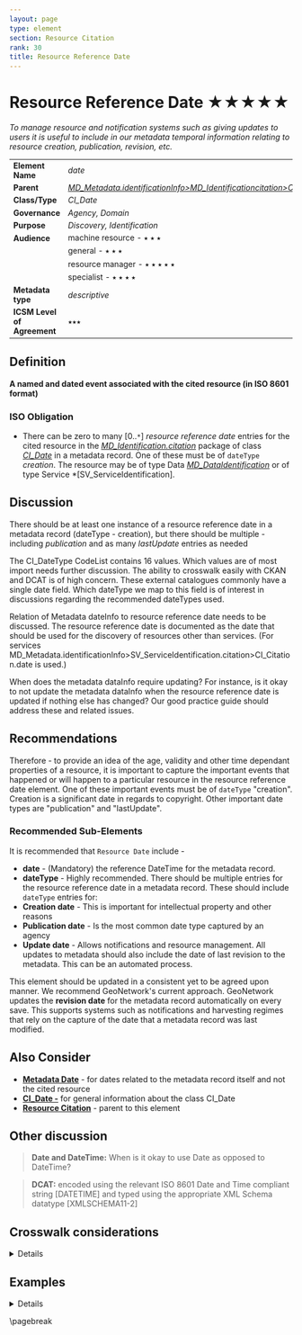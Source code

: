 ```yaml
---
layout: page
type: element
section: Resource Citation
rank: 30
title: Resource Reference Date 
---
```

# Resource Reference Date ★★★★★
*To manage resource and notification systems such as giving updates to users it is useful to include in our metadata temporal information relating to resource creation, publication, revision, etc.*

| | |
| --- | --- |
| **Element Name** | *date* |
| **Parent** | *[MD_Metadata.identificationInfo>MD_Identificationcitation>CI_Citation](./ResourceCitation)* |
| **Class/Type** | *CI_Date* |
| **Governance** | *Agency, Domain* |
| **Purpose** | *Discovery, Identification* |
| **Audience** | machine resource - ⭑ ⭑ ⭑ |
| | general - ⭑ ⭑ ⭑ |
| | resource manager - ⭑ ⭑ ⭑ ⭑ ⭑ |
| | specialist - ⭑ ⭑ ⭑ ⭑ |
| **Metadata type** | *descriptive* |
| **ICSM Level of Agreement** | ⭑⭑⭑ |

## Definition
**A named and dated event associated with the cited resource (in ISO 8601 format)**

### ISO Obligation

- There can be zero to many [0..`*`] *resource reference date* entries for the cited resource in the *[MD_Identification.citation](./ResourceCitation)* package of class *[CI_Date](./class-CI_Date)* in a metadata record. One of these must be of `dateType` *creation*. The resource may be of type Data *[MD_DataIdentification](./class-MD_DataIdentification)* or of type Service *[SV_ServiceIdentification].



## Discussion

There should be at least one instance of a resource reference date in a metadata record (dateType - creation), but there should be multiple - including *publication* and as many *lastUpdate* entries as needed

The CI_DateType CodeList contains 16 values. Which values are of most import needs further discussion. The ability to crosswalk easily with CKAN and DCAT is of high concern. These external catalogues commonly have a single date field. Which dateType we map to this field is of interest in discussions regarding the recommended dateTypes used.

Relation of Metadata dateInfo to resource reference date needs to be discussed. The resource reference date is documented as the date that should be used for the discovery of resources other than services. (For services MD_Metadata.identificationInfo>SV_ServiceIdentification.citation>CI_Citation.date is used.)

When does the metadata dataInfo require updating? For instance, is it okay to not update the metadata dataInfo when the resource reference date is updated if nothing else has changed? Our good practice guide should address these and related issues.

## Recommendations

Therefore - to provide an idea of the age, validity and other time dependant properties of a resource, it is important to capture the important events that happened or will happen to a particular resource in the resource reference date element. One of these important events must be of `dateType` "creation". Creation is a significant date in regards to copyright. Other important date types are "publication" and "lastUpdate".

### Recommended Sub-Elements

It is recommended that `Resource Date` include - 

- **date** - (Mandatory) the reference DateTime for the metadata record.
- **dateType** - Highly recommended. There should be multiple entries for the resource reference date in a metadata record. These should include `dateType` entries for:
 - **Creation date** - This is important for intellectual property and other reasons
 - **Publication date** - Is the most common date type captured by an agency
 - **Update date** - Allows notifications and resource management. All updates to metadata should also include the date of last revision to the metadata. This can be an automated process.

This element should be updated in a consistent yet to be agreed upon manner. We recommend GeoNetwork's current approach. GeoNetwork updates the **revision date** for the metadata record automatically on every save. This supports systems such as notifications and harvesting regimes that rely on the capture of the date that a metadata record was last modified.

## Also Consider

- **[Metadata Date](./MetadataDate)** - for dates related to the metadata record itself and not the cited resource
- **[CI_Date -](./class-CI_Date)** for general information about the class CI_Date
- **[Resource Citation](./ResourceCitation)** - parent to this element

## Other discussion

> **Date and DateTime:**
When is it okay to use Date as opposed to DateTime?

> **DCAT:**
encoded using the relevant ISO 8601 Date and Time compliant string [DATETIME] and typed using the appropriate XML Schema datatype [XMLSCHEMA11-2]

## Crosswalk considerations

<details>

### Dublin core / CKAN / data.gov.au

Maps to `date (publication, update)`

### DCAT

Maps to `dct:issued* and *dct:modified`

### RIF-CS

Maps to `Date`

</details>

## Examples

<details>

### XML
```
</mdb:MD_Metadata>
....
  <mdb:identificationInfo>
   <mri:MD_DataIdentification>
     <mri:citation>
      <cit:CI_Citation>
      ....
        <cit:date>
         <cit:CI_Date>
           <cit:date>
            <gco:Date>2018-06-11</gco:Date>
           </cit:date>
           <cit:dateType>
            <cit:CI_DateTypeCode 
            codeList="https://schemas.isotc211.org/19115/resources
            /Codelist/cat/codelists.xml#CI_DateTypeCode" 
            codeListValue="creation"/>
           </cit:dateType>
         </cit:CI_Date>
        </cit:date>
        <cit:date>
         <cit:CI_Date>
           <cit:date>
            <gco:Date>2019-06-11</gco:Date>
           </cit:date>
           <cit:dateType>
            <cit:CI_DateTypeCode 
            codeList="https://schemas.isotc211.org/19115/resources
            /Codelist/cat/codelists.xml#CI_DateTypeCode" 
            codeListValue="lastUpdate"/>
           </cit:dateType>
         </cit:CI_Date>
        </cit:date>
        ....
      </cit:CI_Citation>
     </mri:citation>
     ....
   </mri:MD_DataIdentification>
  </mdb:identificationInfo>
....
</mdb:MD_Metadata>
```

\pagebreak

### UML diagrams
Recommended elements highlighted in yellow

![resourceDate](../images/ResourceDateUML.png)

</details>

\pagebreak

